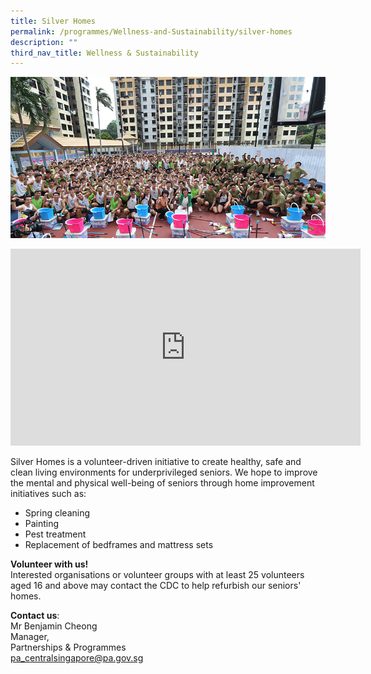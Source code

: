 ```yaml
---
title: Silver Homes
permalink: /programmes/Wellness-and-Sustainability/silver-homes
description: ""
third_nav_title: Wellness & Sustainability
---
```

![Silver Homes](/images/Programmes/8baa7641-2a07-4597-b138-1dfcd9877b00_silver-homes.jpg)

<iframe width="560" height="315" src="https://www.youtube.com/embed/hXKH6ov-BHQ" title="YouTube video player" frameborder="0" allow="accelerometer; autoplay; clipboard-write; encrypted-media; gyroscope; picture-in-picture" allowfullscreen></iframe>

Silver Homes is a volunteer-driven initiative to create healthy, safe and clean living environments for underprivileged seniors. We hope to improve the mental and physical well-being of seniors through home improvement initiatives such as:

*   Spring cleaning
*   Painting
*   Pest treatment
*   Replacement of bedframes and mattress sets

**Volunteer with us!**  
Interested organisations or volunteer groups with at least 25 volunteers aged 16 and above may contact the CDC to help refurbish our seniors' homes.

**Contact us**:  
Mr Benjamin Cheong   
Manager,  
Partnerships & Programmes  
[pa\_centralsingapore@pa.gov.sg](mailto:pa_centralsingapore@pa.gov.sg)